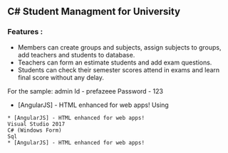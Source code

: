 ## C# Student Managment for University

### Features :

- Members can create groups and subjects, assign subjects to groups, add teachers and students to database.
- Teachers can form an estimate students and add exam questions.
- Students can check their semester scores attend in exams and learn final score without any delay.

For the sample:
admin
Id - prefazeee 
Password - 123

* [AngularJS] - HTML enhanced for web apps!
Using
```
* [AngularJS] - HTML enhanced for web apps!
Visual Studio 2017
C# (Windows Form)
Sql
* [AngularJS] - HTML enhanced for web apps!
